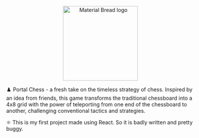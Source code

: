 <p align="center">
  <img width="200" src="https://github.com/MrNtex/PortalChess/assets/56607215/ae0d76fb-dc0a-4cbe-be3a-37dac3b83818" alt="Material Bread logo">
</p>

♟️ Portal Chess - a fresh take on the timeless strategy of chess.
Inspired by an idea from friends, this game transforms the traditional chessboard into a 4x8 grid with the power of teleporting from one end of the chessboard to another, challenging conventional tactics and strategies.

⚛️ This is my first project made using React. So it is badly written and pretty buggy.
